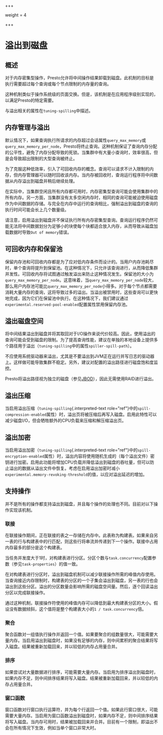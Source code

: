 +++

weight = 4

+++

# 溢出到磁盘

## 概述

对于内存密集型操作，Presto允许将中间操作结果卸载到磁盘。此机制的目标是执行需要超过每个查询或每个节点限制的内存量的查询。

这种机制类似于操作系统级的页面交换。但是，该机制是在应用程序级别实现的，以满足Presto的特定需要。

与溢出相关的属性在`tuning-spilling`中描述。

## 内存管理与溢出

默认情况下，如果查询执行所请求的内存超过会话属性`query_max_memory`或`query_max_memory_per_node`，Presto将终止查询。这种机制保证了查询内存分配的公平性，避免了内存分配导致的死锁。当集群中有大量小查询时，效率很高，但是会导致超出限制的大型查询被终止。

为了克服这种低效率，引入了可回收内存的概念。查询可以请求不计入限制的内存，但内存管理器可以随时回收该内存。当内存被回收时，查询运行程序将中间数据从内存溢出到磁盘并稍后继续处理。

在实际中，当集群空闲且所有内存都可用时，内存密集型查询可能会使用集群中的所有内存。另一方面，当集群没有太多空闲内存时，相同的查询可能被迫使用磁盘作为中间数据的存储。与完全在内存中运行的查询相比，强制溢出到磁盘的查询的执行时间可能会长上几个数量级。

请注意，启用溢出到磁盘并不保证执行所有内存密集型查询。查询运行程序仍然可能无法将中间数据划分为足够小的块使每个块都适合放入内存，从而导致从磁盘加载数据时导致`Out of memory`错误。

## 可回收内存和保留池

保留内存池和可回收内存都是为了应对低内存条件而设计的。当用户内存池耗尽时，单个查询将提升到保留池。在这种情况下，只允许该查询进行，从而降低集群并发性。可回收内存将试图通过触发溢出来防止这种情况发生。保留池的大小为`query_max_memory_per_node`。这意味着，当`query_max_memory_per_node`较大，那么用户内存池可能比`query_max_memory_per_node`小得多。对于每个节点都需要消耗大量内存的查询，这将导致过多的溢出。当溢出被禁用时，这些查询可以更快地完成，因为它们在保留池中执行。在这种情况下，我们建议通过`experimental.reserved-pool-enabled`配置属性禁用保留内存池。

## 溢出磁盘空间

将中间结果溢出到磁盘并将其取回对于I/O操作来说代价较高。因此，使用溢出的查询可能会受到磁盘的限制。为了提高查询性能，建议在单独的本地设备上提供多个路径用于溢出（`tuning-spilling`中的属性`spiller-spill-path`）。

不应使用系统驱动器来溢出，尤其是不要溢出到JVM正在运行并写日志的驱动器上。这样做可能导致集群不稳定。另外，建议对配置的溢出路径进行磁盘饱和度监控。

Presto将溢出路径视为独立的磁盘（参见[JBOD](https://en.wikipedia.org/wiki/Non-RAID_drive_architectures#JBOD)），因此无需使用RAID进行溢出。

## 溢出压缩

当启用溢出压缩（`tuning-spilling`{.interpreted-text role="ref"}中的`spill-compression-enabled`属性）时，溢出页将被压缩后再写入磁盘。启用此特性可以减少磁盘I/O，但会牺牲额外的CPU负载来压缩和解压缩溢出页。

## 溢出加密

当启用溢出加密（`tuning-spilling`{.interpreted-text role="ref"}中的`spill-encryption-enabled`属性）时，溢出内容将使用随机生成的（每个溢出文件）密钥进行加密。启用此功能将增加CPU负载并降低溢出到磁盘的吞吐量，但可以防止溢出的数据从溢出文件中恢复。考虑在启用溢出加密时减小`experimental.memory-revoking-threshold`的值，以应对溢出延迟的增加。

## 支持操作

并不是所有的操作都支持溢出到磁盘，并且每个操作的处理也不同。目前对以下操作实现该机制。

### 联接

在联接操作期间，正在联接的表之一存储在内存中。此表称为构建表。如果来自另一表的行与构建表中的行匹配，则这些行将串流并传递到下一个操作。联接中占用内存最多的部分是这个构建表。

当任务并发度大于1时，对构建表进行分区。分区个数与`task.concurrency`配置参数（参见`task-properties`）的值一致。

在对构建表进行分区时，溢出到磁盘机制可以减少联接操作所需的峰值内存使用。当查询接近内存限制时，构建表的分区的一个子集会溢出到磁盘，另一表的行也会溢出到这些分区。溢出的分区数量会影响所需的磁盘空间量。然后，逐个回读溢出分区以完成联接操作。

通过这种机制，联接操作符使用的峰值内存可以降低到最大构建表分区的大小。假设没有数据倾斜，这个值将是整个构建表大小的`1 / task.concurrency`倍。

### 聚合

聚合函数对一组值执行操作并返回一个值。如果要聚合的组数量很大，可能需要大量内存。当启用溢出到磁盘时，如果没有足够的内存，则中间累积的聚合结果将写入磁盘。结果被重新加载回来，并以较低的内存占用量合并。

### 排序

如果尝试对大量数据进行排序，可能需要大量内存。当启用为排序溢出到磁盘时，如果内存不足，则中间排序结果将写入磁盘。结果被重新加载回来，并以较低的内存占用量合并。

### 窗口函数

窗口函数对行窗口执行运算符，并为每个行返回一个值。如果此行窗口很大，可能需要大量内存。当启用为窗口函数溢出到磁盘时，如果内存不足，则中间排序结果将写入磁盘。当内存可用时，结果被加载回来并合并。目前有一个限制，即溢出不会在所有情况下生效，例如当单个窗口非常大时。